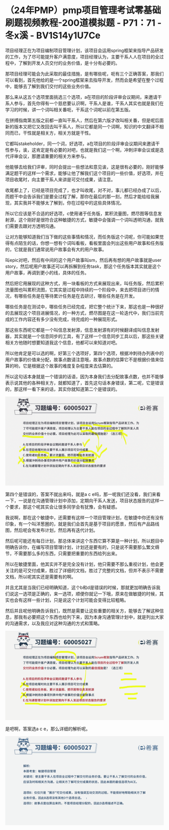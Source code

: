 # （24年PMP）pmp项目管理考试零基础刷题视频教程-200道模拟题 - P71：71 - 冬x溪 - BV1S14y1U7Ce

项目经理正在为项目编制项目管理计划，该项目会运用spring框架来指导产品研发的工作，为了尽可能提升客户满意度，项目经理认为，主要干系人人在项目的全过程中，了解到开发人员交付的业务价值，是十分有必要的。

那项目经理可能会为此采取的最佳措施，是有哪些呢，呃有三个正确答案，那我们可以看到，首先他给的是一个spring框架来去指导开发，然而会是希望在整个过程中，能够去了解到我们交付的这些业务价值。

那么来从这五个选项里面挑选三个选项，a在项目的阶段评审会议期间，来邀请干系人参与，首先你得有一个慈悲要认识啊，干系人是谁，干系人其实也就是我们在学习的时候，讲一个词叫相关番呃，干系这个词呢以前在第五版。

在拼搏指南第五版之前都一直叫干系人，然后在第六版才改叫相关番，但是呢后面新的版本又把它又改回去叫干系人，所以它都是同一个词啊，知识的中文翻译不相同而已，干性就是相关方，相关方就是干性。

它都叫stakeholder，同一个词，好选项，a在项目的阶段评审会议期间来邀请干性参与，诶，这肯定是有必要的对吧，也就是我们这一个啊，冲刺评审会议或是迭代评审会议，那邀请重要的相关方来参与。

他能够去给我们评审，同时会提出一些想法和意见诶，这是很有必要的，刚好能够满足题干的这样一个需求，能够让他了解我们这个项目的一些价值，好选项，并在项目收尾时，向主要干系人来讲是可交付成果，请注意。

收尾都上了，已经是项目完成了，也才叫收尾，对不对，事儿都已经办成了以后，而题干中会告诉我们是要全过程了解，那你在最后的那一刻，然后才能给给我展现，其实我并不能够太了解到，你在过程中的这些具体情况。

所以它应该是不合适的好选项，c使用诸于任务版，累积流量图，燃尽图等信息发射源，这个刚好是很符合这种敏捷的方式，敏捷中会强调一个词叫透明沟通，就我们需要去跟对方透明沟通。

让对方能够知道我们当下做的这些事情和情况，而任务版这个词呢，你可能如果觉得有点陌生的话，你想一想有个词叫看板，看板里面会列出这些用户故事和任务版的，它就是我们通常说用户故事会有大的用户故事。

叫epic对吧，然后有中间的这个用户故事叫sm，然后再有想的用户故事就是user story，然后呢用户故事还可以再拆解到任务task，那这个任务版本其实就是这个用户故事，再调到更小的线，具体的任务。

然后把它用展现的这种方式，用一块看板的方式来展现出来，叫任务版，然后累积流量图也叫累积流图，它其实是过程中持续的一个阶段中，来去把项目进行的情况，有哪些任务是在等待累计任务是在去研讨，哪些任务是在开发。

哪些任务是在测试中，哪些任务已经完成，把它整个统计下来，那这也是一种很好的去展现这个项目进展情况，的一种方式，燃尽图是在这一轮迭代中，我们当前完成的工作内容还有多少没有完成，待完成的一种展现形式。

那这些东西呢它都是一个叫信息发射源，信息发射源有的时候翻译成叫信息发射器，其实就是一个信息同步的工具，有了这样一个信息同步工具以后，那这些关键相关方他随时想要知道我这个信息，他都可以来知道对吧。

所以他肯定是可以选的啊，好第三个选项好，第四个选项，根据冲刺待办列表中的用户故事的价值来分配，故事点数请注意哦，故事点数的估算它不是根据价值来估算的哟，它是根据这个故事的难度复杂程度来去估算的。

所以这句话本身就是一个错误的话语，因为本身我们去分配故事点数，也并不能够表示说其他的各种相关方，就都知道了，首先这句话本身错误，第二呢，它是错误的，那这样一看下来的话，其实你就知道第二个是错误的。



![](img/6572cf183a7d272b80a19da5f53b0087_1.png)

第四个是错误的，答案不就出来吗，就是a c e吗，那一呢我们还没看，我们来看一下，一说是在沟通管理计划中添加，定期向干系人发送，项目状态报告的这样一个要求，那这个呢其实会让很多同学会有犹豫，会有疑惑。

我说啊，那在这个敏捷中，还需要有这样一个项目管理计划，在敏捷中你还有没有印象，有一个叫洋葱圈的，就是我们会首先是基于项目的愿景，然后有产品路线图，然后呢会有发布计划，然后再有迭代计划。

然后呢可能还有每日计划，那总体来讲这个东西它算不算是一种计划，所以题目中明确告诉你，在编写项目管理计划，计划还是要有的，只是说不需要那么繁文缛节，不需要那么多的东西，只需要把重要的东西给列出来。

所以在敏捷里面，他其实并不是完全没有计划，他只需要不那么重视计划，他会更关注的是可交付成果，胜过了详细的文档，胜过了完整的文档，但并不表示不需要文档，所以呢其实还是需要有的啊。

并且尤其是当我们已经明确知道，这个b和d是错误的时候，那就更加明确告诉我们说这一选项是正确的，来一选项，顺便你就记一下哦，原来在做敏捷的时候，其实也会有这样一些计划，只是说这个计划可能会变得比较粗略。

然后并且呢他明确告诉我们，既然是需要让这些重要的相关方，能够去了解这种信息，那我有必要把这个东西也给列下来，因为本身沟通管理计划中，就是列出大家的沟通需求，以及我应对这种沟通的方式和策略。



![](img/6572cf183a7d272b80a19da5f53b0087_3.png)

是吧啊，答案选a c e，那么详细的解析呢。

![](img/6572cf183a7d272b80a19da5f53b0087_5.png)